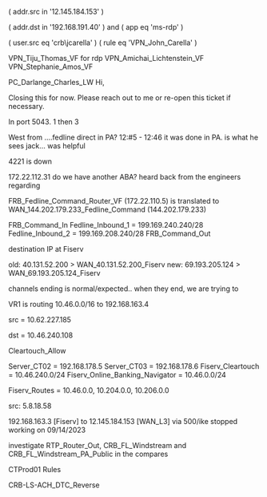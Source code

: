 ( addr.src in '12.145.184.153' )

( addr.dst in '192.168.191.40' ) and ( app eq 'ms-rdp' )

( user.src eq 'crb\jcarella' )  ( rule eq 'VPN_John_Carella' )

VPN_Tiju_Thomas_VF for rdp
VPN_Amichai_Lichtenstein_VF
VPN_Stephanie_Amos_VF

PC_Darlange_Charles_LW
Hi, 

Closing this for now. Please reach out to me or re-open this ticket if necessary.

 

In port 5043.
1 then 3

West from ....fedline direct in PA?  12:#5 - 12:46 it was done in PA. is what he sees
jack... was helpful

4221 is down 

172.22.112.31
do we have another ABA? 
heard back from the engineers regarding


FRB_Fedline_Command_Router_VF (172.22.110.5) is translated to WAN_144.202.179.233_Fedline_Command (144.202.179.233)

FRB_Command_In
Fedline_Inbound_1 = 199.169.240.240/28
Fedline_Inbound_2 = 199.169.208.240/28
FRB_Command_Out

destination IP at Fiserv 

old: 40.131.52.200 > WAN_40.131.52.200_Fiserv
new: 69.193.205.124 >  WAN_69.193.205.124_Fiserv

channels ending is normal/expected.. when they end, we are trying to 

VR1 is routing 10.46.0.0/16 to 192.168.163.4


src = 10.62.227.185

dst = 10.46.240.108

Cleartouch_Allow

Server_CT02 = 192.168.178.5
Server_CT03 = 192.168.178.6
Fiserv_Cleartouch = 10.46.240.0/24
Fiserv_Online_Banking_Navigator = 10.46.0.0/24


Fiserv_Routes = 10.46.0.0, 10.204.0.0, 10.206.0.0 


src: 5.8.18.58

192.168.163.3 [Fiserv] to 12.145.184.153 [WAN_L3] via 500/ike stopped working on 09/14/2023



investigate RTP_Router_Out, CRB_FL_Windstream and CRB_FL_Windstream_PA_Public in the compares

CTProd01
Rules




CRB-LS-ACH_DTC_Reverse